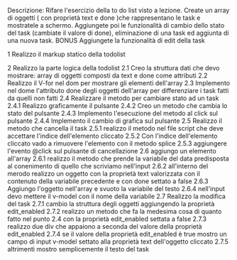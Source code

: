 Descrizione:
Rifare l'esercizio della to do list visto a lezione. Create un array di oggetti ( con proprietà text e done )che rappresentano le task e mostratele a schermo. Aggiungete poi le funzionalità di cambio dello stato del task (cambiate il valore di done), eliminazione di una task ed aggiunta di una nuova task.
BONUS
Aggiungete la funzionalità di edit della task

1 Realizzo il markup statico della todolist

2 Realizzo la parte logica della todolist
    2.1 Creo la struttura dati che devo mostrare: array di oggetti composti da text e done come attributi
    2.2 Realizzo il V-for nel dom per mostrare gli elementi dell'array
    2.3 Implemento nel dome l'attributo done degli oggetti dell'array per differenziare i task fatti da quelli non fatti 
    2.4 Realizzare il metodo per cambiare stato ad un task 
        2.4.1 Realizzo graficamente il pulsante 
        2.4.2 Creo un metodo che cambia lo stato del pulsante 
        2.4.3 Implemento l'esecuzione del metodo al click sul pulsante 
        2.4.4 Implemento il cambio di grafica sul pulsante 
    2.5 Realizzo il metodo che cancella il task 
        2.5.1 realizzo il metodo nel file script che deve accettare l'indice dell'elemento cliccato
        2.5.2 Con l'indice dell'elemento cliccato vado a rimuovere l'elemento con il metodo splice 
        2.5.3 aggiungere l'evento @click sul pulsante di cancellazione 
    2.6 aggiungo un elemento all'array
        2.6.1 realizzo il metodo che prende la variabile del data predisposta al conenimento di quello che scriviamo nell'input 
        2.6.2 all'interno del merodo realizzo un oggetto con la proprietà text valorizzata con il contenuto della variabile precedente e con done settato a false 
        2.6.3 Aggiungo l'oggetto nell'array e svuoto la variabile del testo 
        2.6.4 nell'input devo mettere il v-model con il nome della variabile 
    2.7 Realizzo la modifica del task 
        2.7.1 cambio la struttura degli oggetti aggiungendo la proprietà edit_enabled 
        2.7.2 realizzo un metodo che fa la medesima cosa di quanto fatto nel punto 2.4 con la proprietà edit_enabled settata a false 
        2.7.3 realizzo due div che appaiono a seconda del valore della proprietà edit_enabled
        2.7.4 se il valore della proprietà edit_enabled è true mostro un campo di input v-model settato alla proprietà text dell'oggetto cliccato
        2.7.5 altrimenti mostro semplicemente il testo del task 